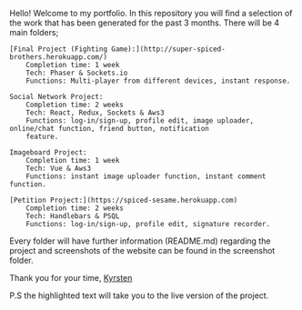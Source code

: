 Hello!
Welcome to my portfolio.
In this repository you will find a selection of the work that has been generated for the past 3 months.
There will be 4 main folders;

    [Final Project (Fighting Game):](http://super-spiced-brothers.herokuapp.com/)
    	Completion time: 1 week
    	Tech: Phaser & Sockets.io
    	Functions: Multi-player from different devices, instant response.

    Social Network Project:
    	Completion time: 2 weeks
    	Tech: React, Redux, Sockets & Aws3
    	Functions: log-in/sign-up, profile edit, image uploader, online/chat function, friend button, notification
        feature.

    Imageboard Project:
    	Completion time: 1 week
    	Tech: Vue & Aws3
    	Functions: instant image uploader function, instant comment function.

    [Petition Project:](https://spiced-sesame.herokuapp.com)
    	Completion time: 2 weeks
    	Tech: Handlebars & PSQL
    	Functions: log-in/sign-up, profile edit, signature recorder.

Every folder will have further information (README.md) regarding the project and screenshots of the website can be found in the screenshot folder.

Thank you for your time,
[Kyrsten](https://kgrim.github.io/kyrstengrima)

P.S the highlighted text will take you to the live version of the project.
